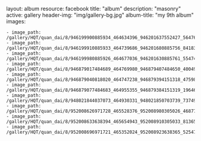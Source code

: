 
layout: album
resource: facebook
title: "album"
description: "masonry"
active: gallery
header-img: "img/gallery-bg.jpg"
album-title: "my 9th album"
images:
    
    - image_path: /gallery/HQT/quan_dai/8/946199900885934_464634396_946201637552427_5647653489565726150_n.jpg
    - image_path: /gallery/HQT/quan_dai/8/946199910885933_464739686_946201680885756_8418333887736752685_n.jpg
    - image_path: /gallery/HQT/quan_dai/8/946199980885926_464677036_946201630885761_5547440703236990017_n.jpg
    - image_path: /gallery/HQT/quan_dai/8/946879017484689_464769980_946879407484650_4004952504966031780_n.jpg
    - image_path: /gallery/HQT/quan_dai/8/946879040818020_464747238_946879394151318_4759805679121583617_n.jpg
    - image_path: /gallery/HQT/quan_dai/8/946879077484683_464955355_946879384151319_1964633369092156590_n.jpg
    - image_path: /gallery/HQT/quan_dai/8/948021844037073_464930331_948021850703739_7374903948099890582_n.jpg
    - image_path: /gallery/HQT/quan_dai/8/952008626971728_465528376_952008980305026_4687788118937564997_n.jpg
    - image_path: /gallery/HQT/quan_dai/8/952008633638394_465654943_952008910305033_8136579402233193439_n.jpg
    - image_path: /gallery/HQT/quan_dai/8/952008696971721_465352024_952008923638365_5254723310602542063_n.jpg